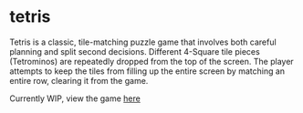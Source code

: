 # tetris
Tetris is a classic, tile-matching puzzle game that involves both careful planning and split second decisions. Different 4-Square tile pieces (Tetrominos) are repeatedly dropped from the top of the screen. The player attempts to keep the tiles from filling up the entire screen by matching an entire row, clearing it from the game. 

Currently WIP, view the game [here](https://chillify.herokuapp.com)
 
